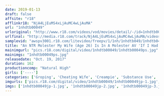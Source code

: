 ```yaml
---
date: 2019-01-13
draft: false
affsite: "r18"
afflinkr18: "NjA4LjEuMS4xLjAuMC4wLjAuMA"
url: "1nhdtb00049"
urloriginal: "http://www.r18.com/videos/vod/movies/detail/-/id=1nhdtb00049"
urlfinal: "http://media.r18.com/track/NjA4LjEuMS4xLjAuMC4wLjAuMA/videos/vod/movies/detail/-/id=1nhdtb00049"
samplevid: "awspv3001.r18.com/litevideo/freepv/1/1nh/1nhdtb049/1nhdtb049_dmb_w.mp4"
title: "An NTR Molester My Wife (Age 26) Is In A Molester AV 'If I Had Only Known At The Time...' My Wife Was Basted With Aphrodisiacs And Had Creampie Sex While She Was There Next To Me"
mainimgurl: "pics.r18.com/digital/video/1nhdtb00049/1nhdtb00049ps.jpg"
mainimgs: "1nhdtb00049ps.jpg"
releasedate: "Oct. 19, 2017"
duration: 162
productioncomp: "Natural High"
girls: ['----']
categories: ['Groping', 'Cheating Wife', 'Creampie', 'Substance Use', 'Hi-Def']
imgurls: ['pics.r18.com/digital/video/1nhdtb00049/1nhdtb00049jp-1.jpg', 'pics.r18.com/digital/video/1nhdtb00049/1nhdtb00049jp-2.jpg', 'pics.r18.com/digital/video/1nhdtb00049/1nhdtb00049jp-3.jpg', 'pics.r18.com/digital/video/1nhdtb00049/1nhdtb00049jp-4.jpg', 'pics.r18.com/digital/video/1nhdtb00049/1nhdtb00049jp-5.jpg', 'pics.r18.com/digital/video/1nhdtb00049/1nhdtb00049jp-6.jpg', 'pics.r18.com/digital/video/1nhdtb00049/1nhdtb00049jp-7.jpg', 'pics.r18.com/digital/video/1nhdtb00049/1nhdtb00049jp-8.jpg', 'pics.r18.com/digital/video/1nhdtb00049/1nhdtb00049jp-9.jpg', 'pics.r18.com/digital/video/1nhdtb00049/1nhdtb00049jp-10.jpg', 'pics.r18.com/digital/video/1nhdtb00049/1nhdtb00049jp-11.jpg', 'pics.r18.com/digital/video/1nhdtb00049/1nhdtb00049jp-12.jpg', 'pics.r18.com/digital/video/1nhdtb00049/1nhdtb00049jp-13.jpg', 'pics.r18.com/digital/video/1nhdtb00049/1nhdtb00049jp-14.jpg', 'pics.r18.com/digital/video/1nhdtb00049/1nhdtb00049jp-15.jpg', 'pics.r18.com/digital/video/1nhdtb00049/1nhdtb00049jp-16.jpg', 'pics.r18.com/digital/video/1nhdtb00049/1nhdtb00049jp-17.jpg', 'pics.r18.com/digital/video/1nhdtb00049/1nhdtb00049jp-18.jpg', 'pics.r18.com/digital/video/1nhdtb00049/1nhdtb00049jp-19.jpg', 'pics.r18.com/digital/video/1nhdtb00049/1nhdtb00049jp-20.jpg']
imgs: ['1nhdtb00049jp-1.jpg', '1nhdtb00049jp-2.jpg', '1nhdtb00049jp-3.jpg', '1nhdtb00049jp-4.jpg', '1nhdtb00049jp-5.jpg', '1nhdtb00049jp-6.jpg', '1nhdtb00049jp-7.jpg', '1nhdtb00049jp-8.jpg', '1nhdtb00049jp-9.jpg', '1nhdtb00049jp-10.jpg', '1nhdtb00049jp-11.jpg', '1nhdtb00049jp-12.jpg', '1nhdtb00049jp-13.jpg', '1nhdtb00049jp-14.jpg', '1nhdtb00049jp-15.jpg', '1nhdtb00049jp-16.jpg', '1nhdtb00049jp-17.jpg', '1nhdtb00049jp-18.jpg', '1nhdtb00049jp-19.jpg', '1nhdtb00049jp-20.jpg']
---
```

